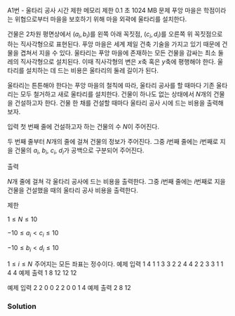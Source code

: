 A1번 - 울타리 공사
시간 제한	메모리 제한
0.1 초	1024 MB
문제
푸앙 마을은 학점이라는 위협으로부터 마을을 보호하기 위해 마을 외곽에 울타리를 설치한다.

건물은 2차원 평면상에서 
$(a_i, b_i)$를 왼쪽 아래 꼭짓점, 
$(c_i, d_i)$를 오른쪽 위 꼭짓점으로 하는 직사각형으로 표현된다. 푸앙 마을은 세계 제일 건축 기술을 가지고 있기 때문에 건물을 겹쳐서 지을 수 있다. 울타리는 푸앙 마을에 존재하는 모든 건물을 감싸는 최소 둘레의 직사각형으로 설치된다. 이때 직사각형의 변은 
$x$축 혹은 
$y$축에 평행해야 한다. 울타리를 설치하는 데 드는 비용은 울타리의 둘레 길이가 된다.

울타리는 튼튼해야 한다는 푸앙 마을의 철칙에 따라, 울타리 공사를 할 때마다 기존 울타리는 모두 철거하고 새로 울타리를 설치한다. 건물이 하나도 없는 상태에서 
$N$개의 건물을 건설하고자 한다. 건물 한 채를 건설할 때마다 울타리 공사 시에 드는 비용을 출력해 보자.

입력
첫 번째 줄에 건설하고자 하는 건물의 수 
$N$이 주어진다.

두 번째 줄부터 
$N$개의 줄에 걸쳐 건물의 정보가 주어진다. 그중 
$i$번째 줄에는 
$i$번째로 지을 건물의 
$a_i$, 
$b_i$, 
$c_i$, 
$d_i$가 공백으로 구분되어 주어진다.

출력

$N$개 줄에 걸쳐 각 울타리 공사에 드는 비용을 출력한다. 그중 
$i$번째 줄에는 
$i$번째로 지을 건물을 건설했을 때의 울타리 공사 비용을 출력한다.

제한

$1 \le N \le 10$ 

$-10 \le a_i \lt c_i \le 10$ 

$-10 \le b_i \lt d_i \le 10$ 

$1 \le i \le N$ 
주어지는 모든 좌표는 정수이다.
예제 입력 1 
4
1 1 3 3
2 2 4 4
2 2 3 3
1 1 4 4
예제 출력 1 
8
12
12
12



예제 입력 2 
2
0 0 2 2
0 0 1 4
예제 출력 2 
8
12

### Solution